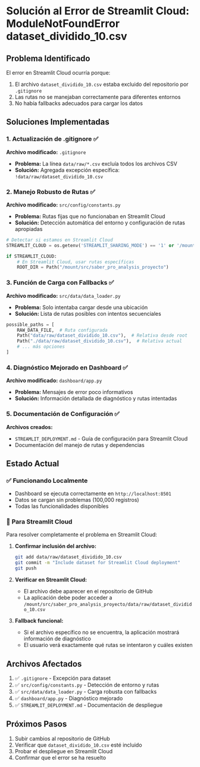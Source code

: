 # Solución al Error de Streamlit Cloud: ModuleNotFoundError dataset_dividido_10.csv

## Problema Identificado
El error en Streamlit Cloud ocurría porque:
1. El archivo `dataset_dividido_10.csv` estaba excluido del repositorio por `.gitignore`
2. Las rutas no se manejaban correctamente para diferentes entornos
3. No había fallbacks adecuados para cargar los datos

## Soluciones Implementadas

### 1. Actualización de .gitignore ✅
**Archivo modificado:** `.gitignore`
- **Problema:** La línea `data/raw/*.csv` excluía todos los archivos CSV
- **Solución:** Agregada excepción específica: `!data/raw/dataset_dividido_10.csv`

### 2. Manejo Robusto de Rutas ✅
**Archivo modificado:** `src/config/constants.py`
- **Problema:** Rutas fijas que no funcionaban en Streamlit Cloud
- **Solución:** Detección automática del entorno y configuración de rutas apropiadas

```python
# Detectar si estamos en Streamlit Cloud
STREAMLIT_CLOUD = os.getenv('STREAMLIT_SHARING_MODE') == '1' or '/mount/src/' in str(ROOT_DIR)

if STREAMLIT_CLOUD:
    # En Streamlit Cloud, usar rutas específicas
    ROOT_DIR = Path("/mount/src/saber_pro_analysis_proyecto")
```

### 3. Función de Carga con Fallbacks ✅
**Archivo modificado:** `src/data/data_loader.py`
- **Problema:** Solo intentaba cargar desde una ubicación
- **Solución:** Lista de rutas posibles con intentos secuenciales

```python
possible_paths = [
    RAW_DATA_FILE,  # Ruta configurada
    Path("data/raw/dataset_dividido_10.csv"),  # Relativa desde root
    Path("./data/raw/dataset_dividido_10.csv"),  # Relativa actual
    # ... más opciones
]
```

### 4. Diagnóstico Mejorado en Dashboard ✅
**Archivo modificado:** `dashboard/app.py`
- **Problema:** Mensajes de error poco informativos
- **Solución:** Información detallada de diagnóstico y rutas intentadas

### 5. Documentación de Configuración ✅
**Archivos creados:**
- `STREAMLIT_DEPLOYMENT.md` - Guía de configuración para Streamlit Cloud
- Documentación del manejo de rutas y dependencias

## Estado Actual

### ✅ **Funcionando Localmente**
- Dashboard se ejecuta correctamente en `http://localhost:8501`
- Datos se cargan sin problemas (100,000 registros)
- Todas las funcionalidades disponibles

### 🔄 **Para Streamlit Cloud**
Para resolver completamente el problema en Streamlit Cloud:

1. **Confirmar inclusión del archivo:**
   ```bash
   git add data/raw/dataset_dividido_10.csv
   git commit -m "Include dataset for Streamlit Cloud deployment"
   git push
   ```

2. **Verificar en Streamlit Cloud:**
   - El archivo debe aparecer en el repositorio de GitHub
   - La aplicación debe poder acceder a `/mount/src/saber_pro_analysis_proyecto/data/raw/dataset_dividido_10.csv`

3. **Fallback funcional:**
   - Si el archivo específico no se encuentra, la aplicación mostrará información de diagnóstico
   - El usuario verá exactamente qué rutas se intentaron y cuáles existen

## Archivos Afectados
1. ✅ `.gitignore` - Excepción para dataset
2. ✅ `src/config/constants.py` - Detección de entorno y rutas
3. ✅ `src/data/data_loader.py` - Carga robusta con fallbacks
4. ✅ `dashboard/app.py` - Diagnóstico mejorado
5. ✅ `STREAMLIT_DEPLOYMENT.md` - Documentación de despliegue

## Próximos Pasos
1. Subir cambios al repositorio de GitHub
2. Verificar que `dataset_dividido_10.csv` esté incluido
3. Probar el despliegue en Streamlit Cloud
4. Confirmar que el error se ha resuelto
